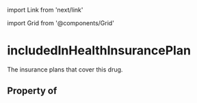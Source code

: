 import Link from 'next/link'
  
import Grid from '@components/Grid'

# includedInHealthInsurancePlan

The insurance plans that cover this drug.

## Property of



